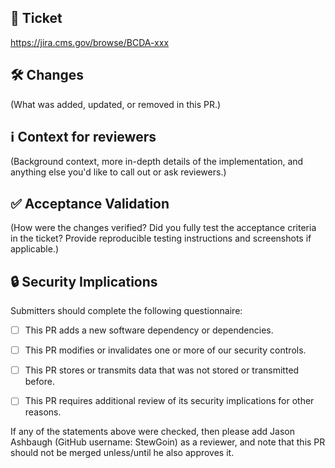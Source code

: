 ## 🎫 Ticket

https://jira.cms.gov/browse/BCDA-xxx

## 🛠 Changes

(What was added, updated, or removed in this PR.)

## ℹ️ Context for reviewers

(Background context, more in-depth details of the implementation, and anything else you'd like to call out or ask reviewers.)

## ✅ Acceptance Validation

(How were the changes verified? Did you fully test the acceptance criteria in the ticket? Provide reproducible testing instructions and screenshots if applicable.)

## 🔒 Security Implications

Submitters should complete the following questionnaire:

- [ ] This PR adds a new software dependency or dependencies.

- [ ] This PR modifies or invalidates one or more of our security controls.

- [ ] This PR stores or transmits data that was not stored or transmitted before.

- [ ] This PR requires additional review of its security implications for other reasons.

If any of the statements above were checked, then please add Jason Ashbaugh (GitHub username: StewGoin) as a reviewer, and note that this PR should not be merged unless/until he also approves it.
